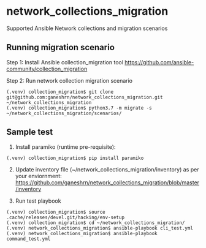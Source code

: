 # network_collections_migration
Supported Ansible Network collections and migration scenarios

Running migration scenario
--------------------------

Step 1:
Install Ansible collection_migration tool https://github.com/ansible-community/collection_migration

Step 2:
Run network collection migration scenario
```console
(.venv) collection_migration$ git clone git@github.com:ganeshrn/network_collections_migration.git ~/network_collections_migration
(.venv) collection_migration$ python3.7 -m migrate -s ~/network_collections_migration/scenarios/
```


Sample test
-----------
1) Install paramiko (runtime pre-requisite):
```console
(.venv) collection_migration$ pip install paramiko
```
2) Update inventory file (~/network_collections_migration/inventory) as per your enviornment: https://github.com/ganeshrn/network_collections_migration/blob/master/inventory

3) Run test playbook
```console
(.venv) collection_migration$ source .cache/releases/devel.git/hacking/env-setup
(.venv) collection_migration$ cd ~/network_collections_migration/
(.venv) network_collections_migration$ ansible-playbook cli_test.yml
(.venv) network_collections_migration$ ansible-playbook command_test.yml
```
